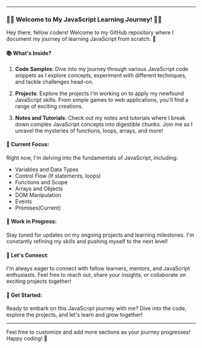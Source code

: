 
---

### 👨‍💻 Welcome to My JavaScript Learning Journey! 👩‍💻

Hey there, fellow coders! Welcome to my GitHub repository where I document my journey of learning JavaScript from scratch. 🚀

#### 📚 What's Inside?

1. **Code Samples**: Dive into my journey through various JavaScript code snippets as I explore concepts, experiment with different techniques, and tackle challenges head-on.

2. **Projects**: Explore the projects I'm working on to apply my newfound JavaScript skills. From simple games to web applications, you'll find a range of exciting creations.

3. **Notes and Tutorials**: Check out my notes and tutorials where I break down complex JavaScript concepts into digestible chunks. Join me as I unravel the mysteries of functions, loops, arrays, and more!

#### 🌱 Current Focus:

Right now, I'm delving into the fundamentals of JavaScript, including:

- Variables and Data Types
- Control Flow (If statements, loops)
- Functions and Scope
- Arrays and Objects
- DOM Manipulation
- Events
- Promises(Current)

#### 🚧 Work in Progress:

Stay tuned for updates on my ongoing projects and learning milestones. I'm constantly refining my skills and pushing myself to the next level!

#### 🤝 Let's Connect:

I'm always eager to connect with fellow learners, mentors, and JavaScript enthusiasts. Feel free to reach out, share your insights, or collaborate on exciting projects together!

#### 📌 Get Started:

Ready to embark on this JavaScript journey with me? Dive into the code, explore the projects, and let's learn and grow together!

---

Feel free to customize and add more sections as your journey progresses! Happy coding! 🎉
